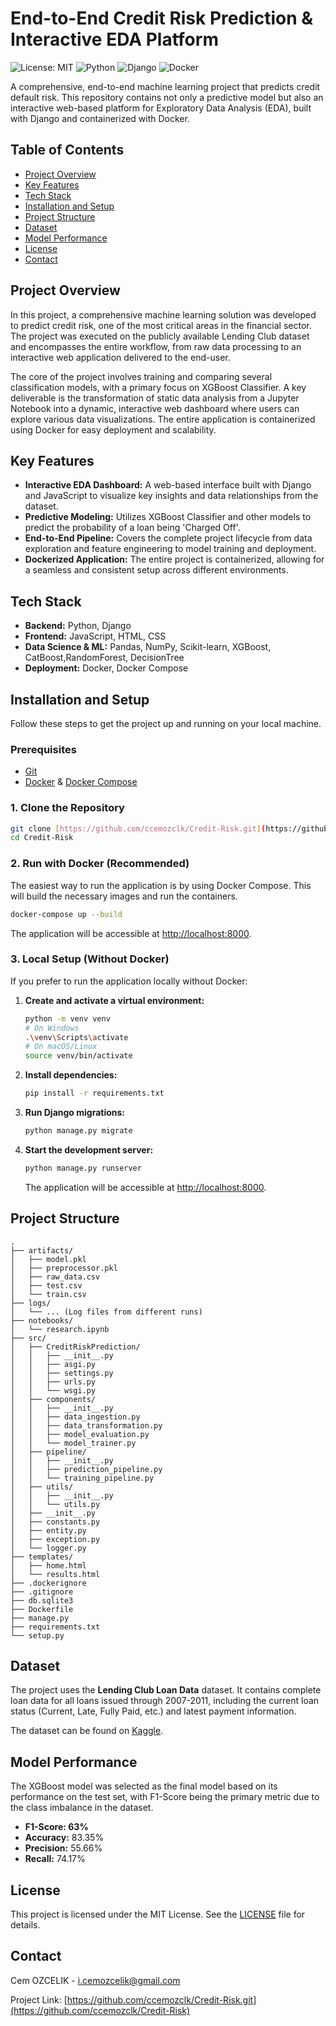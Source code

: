 # End-to-End Credit Risk Prediction & Interactive EDA Platform

![License: MIT](https://img.shields.io/badge/License-MIT-yellow.svg)
![Python](https://img.shields.io/badge/python-3.9-blue.svg)
![Django](https://img.shields.io/badge/django-5.2-green.svg)
![Docker](https://img.shields.io/badge/docker-containerized-blue.svg)

A comprehensive, end-to-end machine learning project that predicts credit default risk. This repository contains not only a predictive model but also an interactive web-based platform for Exploratory Data Analysis (EDA), built with Django and containerized with Docker.

## Table of Contents

- [Project Overview](#project-overview)
- [Key Features](#key-features)
- [Tech Stack](#tech-stack)
- [Installation and Setup](#installation-and-setup)
- [Project Structure](#project-structure)
- [Dataset](#dataset)
- [Model Performance](#model-performance)
- [License](#license)
- [Contact](#contact)

## Project Overview

In this project, a comprehensive machine learning solution was developed to predict credit risk, one of the most critical areas in the financial sector. The project was executed on the publicly available Lending Club dataset and encompasses the entire workflow, from raw data processing to an interactive web application delivered to the end-user.

The core of the project involves training and comparing several classification models, with a primary focus on XGBoost Classifier. A key deliverable is the transformation of static data analysis from a Jupyter Notebook into a dynamic, interactive web dashboard where users can explore various data visualizations. The entire application is containerized using Docker for easy deployment and scalability.

## Key Features

- **Interactive EDA Dashboard:** A web-based interface built with Django and JavaScript to visualize key insights and data relationships from the dataset.
- **Predictive Modeling:** Utilizes XGBoost Classifier and other models to predict the probability of a loan being 'Charged Off'.
- **End-to-End Pipeline:** Covers the complete project lifecycle from data exploration and feature engineering to model training and deployment.
- **Dockerized Application:** The entire project is containerized, allowing for a seamless and consistent setup across different environments.


## Tech Stack

- **Backend:** Python, Django
- **Frontend:** JavaScript, HTML, CSS
- **Data Science & ML:** Pandas, NumPy, Scikit-learn, XGBoost, CatBoost,RandomForest, DecisionTree
- **Deployment:** Docker, Docker Compose

## Installation and Setup

Follow these steps to get the project up and running on your local machine.

### Prerequisites

- [Git](https://git-scm.com/)
- [Docker](https://www.docker.com/products/docker-desktop/) & [Docker Compose](https://docs.docker.com/compose/install/)

### 1. Clone the Repository

```bash
git clone [https://github.com/ccemozclk/Credit-Risk.git](https://github.com/ccemozclk/Credit-Risk)
cd Credit-Risk
```

### 2. Run with Docker (Recommended)

The easiest way to run the application is by using Docker Compose. This will build the necessary images and run the containers.

```bash
docker-compose up --build
```

The application will be accessible at [http://localhost:8000](http://localhost:8000).

### 3. Local Setup (Without Docker)

If you prefer to run the application locally without Docker:

1.  **Create and activate a virtual environment:**
    ```bash
    python -m venv venv
    # On Windows
    .\venv\Scripts\activate
    # On macOS/Linux
    source venv/bin/activate
    ```

2.  **Install dependencies:**
    ```bash
    pip install -r requirements.txt
    ```

3.  **Run Django migrations:**
    ```bash
    python manage.py migrate
    ```

4.  **Start the development server:**
    ```bash
    python manage.py runserver
    ```
    The application will be accessible at [http://localhost:8000](http://localhost:8000).

## Project Structure

```
.
├── artifacts/
│   ├── model.pkl
│   ├── preprocessor.pkl
│   ├── raw_data.csv
│   ├── test.csv
│   └── train.csv
├── logs/
│   └── ... (Log files from different runs)
├── notebooks/
│   └── research.ipynb
├── src/
│   ├── CreditRiskPrediction/
│   │   ├── __init__.py
│   │   ├── asgi.py
│   │   ├── settings.py
│   │   ├── urls.py
│   │   └── wsgi.py
│   ├── components/
│   │   ├── __init__.py
│   │   ├── data_ingestion.py
│   │   ├── data_transformation.py
│   │   ├── model_evaluation.py
│   │   └── model_trainer.py
│   ├── pipeline/
│   │   ├── __init__.py
│   │   ├── prediction_pipeline.py
│   │   └── training_pipeline.py
│   ├── utils/
│   │   ├── __init__.py
│   │   └── utils.py
│   ├── __init__.py
│   ├── constants.py
│   ├── entity.py
│   ├── exception.py
│   └── logger.py
├── templates/
│   ├── home.html
│   └── results.html
├── .dockerignore
├── .gitignore
├── db.sqlite3
├── Dockerfile
├── manage.py
├── requirements.txt
└── setup.py
```

## Dataset

The project uses the **Lending Club Loan Data** dataset. It contains complete loan data for all loans issued through 2007-2011, including the current loan status (Current, Late, Fully Paid, etc.) and latest payment information.

The dataset can be found on [Kaggle](https://www.kaggle.com/datasets/wendykan/lending-club-loan-data).

## Model Performance

The XGBoost model was selected as the final model based on its performance on the test set, with F1-Score being the primary metric due to the class imbalance in the dataset.

- **F1-Score: 63%**
- **Accuracy:** 83.35%
- **Precision:** 55.66%
- **Recall:** 74.17%

## License

This project is licensed under the MIT License. See the [LICENSE](LICENSE) file for details.

## Contact

Cem OZCELIK - [i.cemozcelik@gmail.com](mailto:i.cemozcelik@gmail.com)

Project Link: [https://github.com/ccemozclk/Credit-Risk.git](https://github.com/ccemozclk/Credit-Risk)